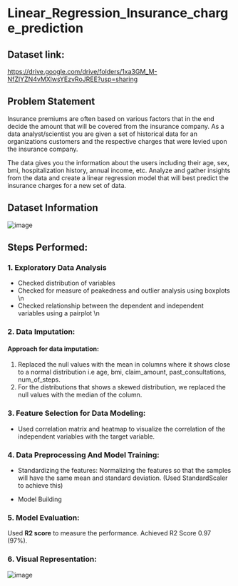# Linear_Regression_Insurance_charge_prediction

## Dataset link:
https://drive.google.com/drive/folders/1xa3GM_M-NfZIYZN4vMXlwsYEzvRoJREE?usp=sharing

## Problem Statement

Insurance premiums are often based on various factors that in the end decide the amount that will be covered from the insurance company. As a data analyst/scientist you are given a set of historical data for an organizations customers and the respective charges that were levied upon the insurance company.

The data gives you the information about the users including their age, sex, bmi, hospitalization history, annual income, etc. Analyze and gather insights from the data and create a linear regression model that will best predict the insurance charges for a new set of data.

## Dataset Information
![image](https://github.com/user-attachments/assets/08b051bf-cb17-4cc8-a57d-7f8ed50032b3)

## Steps Performed:

### 1. Exploratory Data Analysis
   * Checked distribution of variables
   * Checked for measure of peakedness and outlier analysis using boxplots \n
   * Checked relationship between the dependent and independent variables using a pairplot \n

### 2. Data Imputation:
#### Approach for data imputation:
1. Replaced the null values with the mean in columns where it shows close to a normal distribution i.e age, bmi, claim_amount, past_consultations, num_of_steps.
2. For the distributions that shows a skewed distribution, we replaced the null values with the median of the column.

### 3. Feature Selection for Data Modeling:
* Used correlation matrix and heatmap to visualize the correlation of the independent variables with the target variable.
  
### 4. Data Preprocessing And Model Training:
* Standardizing the features:
Normalizing the features so that the samples will have the same mean and standard deviation. (Used StandardScaler to achieve this)

* Model Building

### 5. Model Evaluation:
Used <b>R2 score</b> to measure the performance.
Achieved R2 Score 0.97 (97%).

### 6. Visual Representation:

![image](https://github.com/user-attachments/assets/5050cd19-e7f1-44e8-8ba6-eee3412e9f47)


